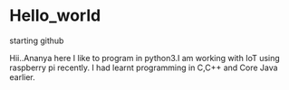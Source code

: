 # Hello_world
starting github

Hii..Ananya here
I like to program in python3.I am working with IoT using raspberry pi recently.
I had learnt programming in C,C++ and Core Java earlier.
